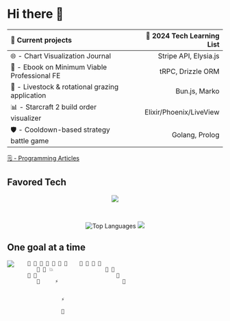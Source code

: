 # Hi there 👋

🔭 Current projects                                                   | 🌱 2024 Tech Learning List
:---------------------------------------------------------            | ---------------------------:
🌐 - Chart Visualization Journal                                      | Stripe API, Elysia.js                                                    
📔 - Ebook on Minimum Viable Professional FE                          | tRPC, Drizzle ORM
🐑 - Livestock & rotational grazing application                       | Bun.js, Marko
📊 - Starcraft 2 build order visualizer                               | Elixir/Phoenix/LiveView
🛡️ - Cooldown-based strategy battle game                              | Golang, Prolog

[🗒️ - Programming Articles](https://wjv.io/blog/posts)
<br/>
<!-- [📚 - LMS for FE dev course](https://monroecc.dev) -->

## Favored Tech

<!-- <img src="tech.svg" width="1200" height="100" alt="favored tech icons" title="HTML - CSS - JS - Git - Node - VSCode - React - D3.js - Redux - Web Components - Firebase - Next.js - Typescript - Vite - GraphQL - Apollo GraphQL - Solid.js - Elixir"> -->
<p align="center">
  <img src="https://skillicons.dev/icons?i=html,css,js,typescript,git,react,nodejs,solidjs,astro,svelte,d3,vite,supabase,elixir,wasm&theme=light" />
</p>
<br>
<p align="center">
  <img src="https://github-readme-stats.vercel.app/api/top-langs/?username=JamieVaughn&layout=compact" alt="Top Languages" />
  <a href="https://skillicons.dev">
    <img src="https://skillicons.dev/icons?i=typescript,astro,d3,solidjs,nodejs,supabase,elixir,postgres&perline=4&theme=light" />
  </a>
</p>

<!-- see for more readme badges: https://github.com/rzashakeri/beautify-github-profile -->

## One goal at a time

<!--
<img src="https://github-readme-stats-git-masterrstaa-rickstaa.vercel.app/api?username=JamieVaughn&show_icons=true&theme=gotham" alt="Github Stats" align="right" />
-->

<img src="https://github-readme-streak-stats.herokuapp.com/?user=JamieVaughn&theme=dark" align="left" >


        👾 👾 👾 👾 👾 👾 👾    👾 👾 👾 👾
           👾 👾 💥                 👾 👾
        👾 👾                          👾
           👾     ⚡                     👾
                       

                   ⚡

                   📡
